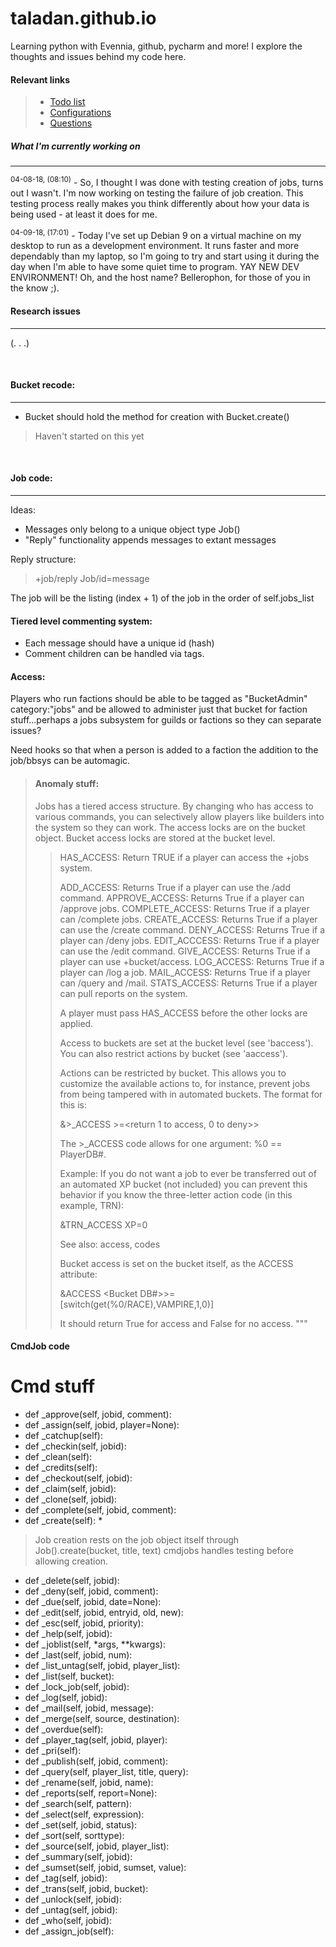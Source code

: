 # taladan.github.io

Learning python with Evennia, github, pycharm and more!  I explore the thoughts and issues behind my code here.

#### Relevant links
> * [Todo list](todo.md)
> * [Configurations](configs.md)
> * [Questions](questions.md)

##### What I'm currently working on
---

<sup>04-08-18, (08:10)</sup> - So, I thought I was done with testing creation of jobs, turns out I wasn't.  I'm now working on testing the failure of job creation.  This testing process really makes you think differently about how your data is being used - at least it does for me.


<sup>04-09-18, (17:01)</sup> - Today I've set up Debian 9 on a virtual machine on my desktop to run as a development environment.  It runs faster and more dependably than my laptop, so I'm going to try and start using it during the day when I'm able to have some quiet time to program.  YAY NEW DEV ENVIRONMENT!  Oh, and the host name?  Bellerophon, for those of you in the know ;).
#### Research issues
---
(. . .)

<br>

#### Bucket recode:
---
* Bucket should hold the method for creation with Bucket.create()

> Haven't started on this yet

<br>

#### Job code:
---

Ideas:
* Messages only belong to a unique object type Job()
* "Reply" functionality appends messages to extant messages

 Reply structure:
>+job/reply Job/id=message

The job will be the listing (index + 1) of the job in the order of self.jobs_list

#### Tiered level commenting system:
* Each message should have a unique id (hash)
* Comment children can be handled via tags.

#### Access:
Players who run factions should be able to be tagged as "BucketAdmin" category:"jobs"
and be allowed to administer just that bucket for faction stuff...perhaps a jobs
subsystem for guilds or factions so they can separate issues?

Need hooks so that when a person is added to a faction the addition to the job/bbsys
can be automagic.

> #### Anomaly stuff:
> Jobs has a tiered access structure. By changing who has access to
> various commands, you can selectively allow players like builders into the
> system so they can work. The access locks are on the bucket object.
> Bucket access locks are stored at the bucket level.
>
>> HAS_ACCESS: Return TRUE if a player can access the +jobs system.
>>
>> ADD_ACCESS:      Returns True if a player can use the /add command.
>> APPROVE_ACCESS:  Returns True if a player can /approve jobs.
>> COMPLETE_ACCESS: Returns True if a player can /complete jobs.
>> CREATE_ACCESS:   Returns True if a player can use the /create command.
>> DENY_ACCESS:     Returns True if a player can /deny jobs.
>> EDIT_ACCCESS:    Returns True if a player can use the /edit command.
>> GIVE_ACCESS:     Returns True if a player can use +bucket/access.
>> LOG_ACCESS:      Returns True if a player can /log a job.
>> MAIL_ACCESS:     Returns True if a player can /query and /mail.
>> STATS_ACCESS:    Returns True if a player can pull reports on the system.
>>
>> A player must pass HAS_ACCESS before the other locks are applied.
>>
>> Access to buckets are set at the bucket level (see 'baccess').
>> You can also restrict actions by bucket (see 'aaccess').
>>
>> Actions can be restricted by bucket. This allows you to customize the
>> available actions to, for instance, prevent jobs from being tampered
>> with in automated buckets. The format for this is:
>>
>> &<action code>>_ACCESS <bucket>>=<return 1 to access, 0 to deny>>
>>
>> The <action>>_ACCESS code allows for one argument: %0 == PlayerDB#.
>>
>> Example: If you do not want a job to ever be transferred out
>> of an automated XP bucket (not included) you can prevent
>> this behavior if you know the three-letter action code (in this
>> example, TRN):
>>
>> &TRN_ACCESS XP=0
>>
>> See also: access, codes
>>
>> Bucket access is set on the bucket itself, as the ACCESS attribute:
>>
>> &ACCESS <Bucket DB#>>=[switch(get(%0/RACE),VAMPIRE,1,0)]
>>
>> It should return True for access and False for no access.
"""

#### CmdJob code

# Cmd stuff
* def _approve(self, jobid, comment):
* def _assign(self, jobid, player=None):
* def _catchup(self):
* def _checkin(self, jobid):
* def _clean(self):
* def _credits(self):
* def _checkout(self, jobid):
* def _claim(self, jobid):
* def _clone(self, jobid):
* def _complete(self, jobid, comment):
* def _create(self): \*
> Job creation rests on the job object itself through Job().create(bucket, title, text) cmdjobs handles testing before allowing creation.
* def _delete(self, jobid):
* def _deny(self, jobid, comment):
* def _due(self, jobid, date=None):
* def _edit(self, jobid, entryid, old, new):
* def _esc(self, jobid, priority):
* def _help(self, jobid):
* def _joblist(self, *args, **kwargs):
* def _last(self, jobid, num):
* def _list_untag(self, jobid, player_list):
* def _list(self, bucket):
* def _lock_job(self, jobid):
* def _log(self, jobid):
* def _mail(self, jobid, message):
* def _merge(self, source, destination):
* def _overdue(self):
* def _player_tag(self, jobid, player):
* def _pri(self):
* def _publish(self, jobid, comment):
* def _query(self, player_list, title, query):
* def _rename(self, jobid, name):
* def _reports(self, report=None):
* def _search(self, pattern):
* def _select(self, expression):
* def _set(self, jobid, status):
* def _sort(self, sorttype):
* def _source(self, jobid, player_list):
* def _summary(self, jobid):
* def _sumset(self, jobid, sumset, value):
* def _tag(self, jobid):
* def _trans(self, jobid, bucket):
* def _unlock(self, jobid):
* def _untag(self, jobid):
* def _who(self, jobid):
* def _assign_job(self):
